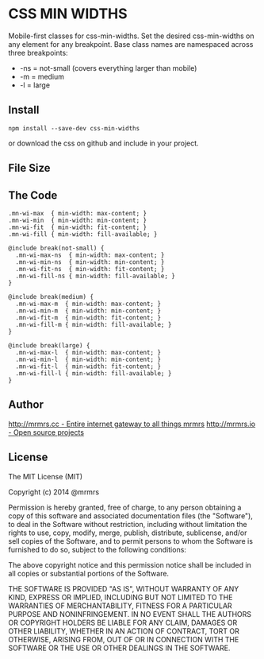 # CSS MIN WIDTHS

  Mobile-first classes for css-min-widths.
  Set the desired css-min-widths on any element for any breakpoint.
  Base class names are namespaced across three breakpoints:

*  -ns = not-small (covers everything larger than mobile)
*  -m  = medium
*  -l  = large

## Install
```
npm install --save-dev css-min-widths
```
or download the css on github and include in your project.

## File Size


## The Code
```
.mn-wi-max  { min-width: max-content; }
.mn-wi-min  { min-width: min-content; }
.mn-wi-fit  { min-width: fit-content; }
.mn-wi-fill { min-width: fill-available; }

@include break(not-small) {
  .mn-wi-max-ns  { min-width: max-content; }
  .mn-wi-min-ns  { min-width: min-content; }
  .mn-wi-fit-ns  { min-width: fit-content; }
  .mn-wi-fill-ns { min-width: fill-available; }
}

@include break(medium) {
  .mn-wi-max-m  { min-width: max-content; }
  .mn-wi-min-m  { min-width: min-content; }
  .mn-wi-fit-m  { min-width: fit-content; }
  .mn-wi-fill-m { min-width: fill-available; }
}

@include break(large) {
  .mn-wi-max-l  { min-width: max-content; }
  .mn-wi-min-l  { min-width: min-content; }
  .mn-wi-fit-l  { min-width: fit-content; }
  .mn-wi-fill-l { min-width: fill-available; }
}

```

## Author

[http://mrmrs.cc - Entire internet gateway to all things mrmrs](http://mrmrs.cc)
[http://mrmrs.io - Open source projects](http://mrmrs.io)

## License

The MIT License (MIT)

Copyright (c) 2014 @mrmrs

Permission is hereby granted, free of charge, to any person obtaining a copy
of this software and associated documentation files (the "Software"), to deal
in the Software without restriction, including without limitation the rights
to use, copy, modify, merge, publish, distribute, sublicense, and/or sell
copies of the Software, and to permit persons to whom the Software is
furnished to do so, subject to the following conditions:

The above copyright notice and this permission notice shall be included in
all copies or substantial portions of the Software.

THE SOFTWARE IS PROVIDED "AS IS", WITHOUT WARRANTY OF ANY KIND, EXPRESS OR
IMPLIED, INCLUDING BUT NOT LIMITED TO THE WARRANTIES OF MERCHANTABILITY,
FITNESS FOR A PARTICULAR PURPOSE AND NONINFRINGEMENT. IN NO EVENT SHALL THE
AUTHORS OR COPYRIGHT HOLDERS BE LIABLE FOR ANY CLAIM, DAMAGES OR OTHER
LIABILITY, WHETHER IN AN ACTION OF CONTRACT, TORT OR OTHERWISE, ARISING FROM,
OUT OF OR IN CONNECTION WITH THE SOFTWARE OR THE USE OR OTHER DEALINGS IN
THE SOFTWARE.

